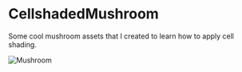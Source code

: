 # CellshadedMushroom
Some cool mushroom assets that I created to learn how to apply cell shading.

![Mushroom](CellShadedMushtooms.gif)
